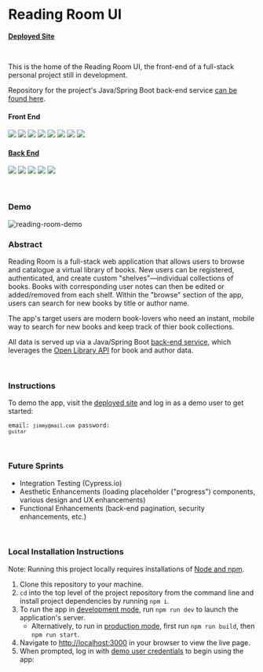 # Reading Room UI

**[Deployed Site](https://reading-room-ui.vercel.app/)**

<br />

This is the home of the Reading Room UI, the front-end of a full-stack personal project still in development.

Repository for the project's Java/Spring Boot back-end service [can be found here](https://github.com/sam-rice/reading-room-api).

#### Front End

<p align="left">
  <img src="https://img.shields.io/badge/TypeScript-007ACC?style=for-the-badge&logo=typescript&logoColor=white" />
  <img src="https://img.shields.io/badge/React-20232A?style=for-the-badge&logo=react&logoColor=61DAFB" />
  <img src="https://img.shields.io/badge/Next.js-000000?style=for-the-badge&logo=next.js&logoColor=white" />
  <img src="https://img.shields.io/badge/Tailwind_CSS-38B2AC?style=for-the-badge&logo=tailwind-css&logoColor=white" />
  <img src="https://img.shields.io/badge/HTML5-E34F26?style=for-the-badge&logo=html5&logoColor=white" />
  <img src="https://img.shields.io/badge/prettier-1A2C34?style=for-the-badge&logo=prettier&logoColor=F7BA3E" />
  <img src="https://img.shields.io/badge/Figma-F24E1E?style=for-the-badge&logo=figma&logoColor=white" />
  <img src="https://img.shields.io/badge/Vercel-000000?style=for-the-badge&logo=vercel&logoColor=white" />
</p>

#### [Back End](https://github.com/sam-rice/reading-room-api)

<p align="left">
  <img src="https://img.shields.io/badge/Java-ED8B00?style=for-the-badge&logo=openjdk&logoColor=white" />
  <img src="https://img.shields.io/badge/Spring_Boot-6DB33F?style=for-the-badge&logo=spring&logoColor=white" />
  <img src="https://img.shields.io/badge/PostgreSQL-316192?style=for-the-badge&logo=postgresql&logoColor=white" />
  <img src="https://img.shields.io/badge/JUnit-ED8B00?style=for-the-badge&logoColor=white" />
  <img src="https://img.shields.io/badge/Heroku-430098?style=for-the-badge&logo=heroku&logoColor=white" />
</p>

<br />

### Demo

![reading-room-demo](https://github.com/sam-rice/reading-room-ui/assets/108169988/aa624f8d-77c9-489b-98ac-58127dddb27e)

### Abstract

Reading Room is a full-stack web application that allows users to browse and catalogue a virtual library of books. New users can be registered, authenticated, and create custom "shelves"—individual collections of books. Books with corresponding user notes can then be edited or added/removed from each shelf. Within the "browse" section of the app, users can search for new books by title or author name.

The app's target users are modern book-lovers who need an instant, mobile way to search for new books and keep track of thier book collections.

All data is served up via a Java/Spring Boot [back-end service](https://github.com/sam-rice/reading-room-api), which leverages the [Open Library API](https://openlibrary.org/developers/api) for book and author data.

<br />

### Instructions

To demo the app, visit the [deployed site](https://reading-room-ui.vercel.app/) and log in as a demo user to get started:

<code>email: `jimmy@mail.com`
password: `guitar`</code>

<br />

### Future Sprints

- Integration Testing (Cypress.io)
- Aesthetic Enhancements (loading placeholder ("progress") components, various design and UX enhancements)
- Functional Enhancements (back-end pagination, security enhancements, etc.)

<br />

### Local Installation Instructions

Note: Running this project locally requires installations of [Node and npm](https://nodejs.org/en).

1. Clone this repository to your machine.
2. `cd` into the top level of the project repository from the command line and install project dependencies by running `npm i`.
3. To run the app in <ins>development mode</ins>, run `npm run dev` to launch the application's server.
   - Alternatively, to run in <ins>production mode</ins>, first run `npm run build`, then `npm run start`. 
5. Navigate to [http://localhost:3000](http://localhost:3000) in your browser to view the live page.
6. When prompted, log in with [demo user credentials](#demo-user-credentials) to begin using the app:

